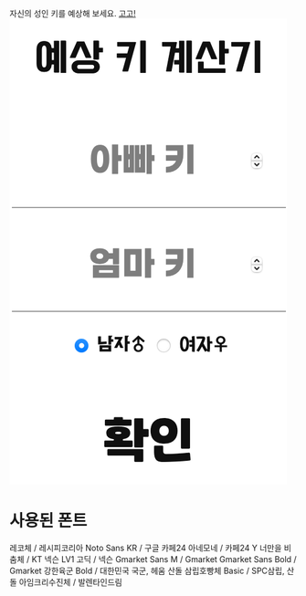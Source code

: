자신의 성인 키를 예상해 보세요.
<a href="https://키.ml">고고!</a>
<br>
<img src="/demo_img.png">
<br>
# 사용된 폰트
레코체 / 레시피코리아
Noto Sans KR / 구글
카페24 아네모네 / 카페24
Y 너만을 비춤체 / KT
넥슨 LV1 고딕 / 넥슨
Gmarket Sans M / Gmarket
Gmarket Sans Bold / Gmarket
강한육군 Bold / 대한민국 국군, 헤움
산돌 삼립호빵체 Basic / SPC삼립, 산돌
아임크리수진체 / 발렌타인드림